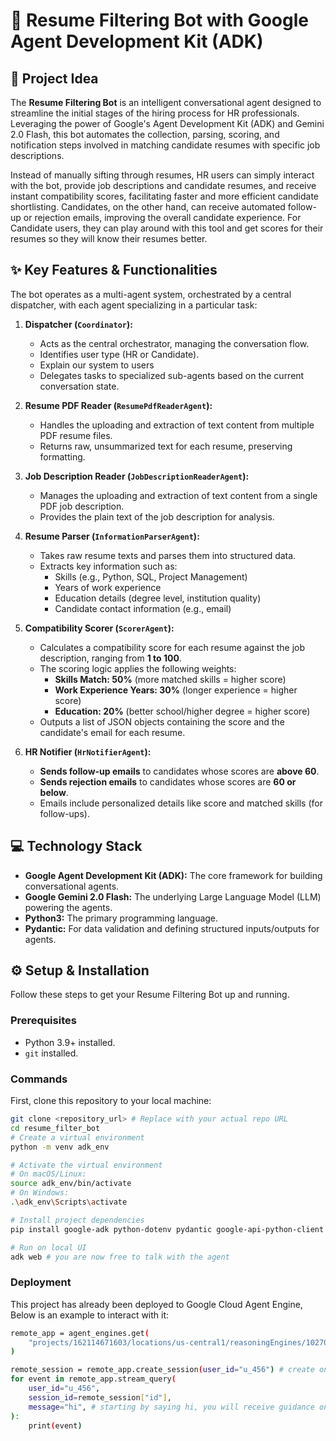 # 🤖 Resume Filtering Bot with Google Agent Development Kit (ADK)

## 🚀 Project Idea

The **Resume Filtering Bot** is an intelligent conversational agent designed to streamline the initial stages of the hiring process for HR professionals. Leveraging the power of Google's Agent Development Kit (ADK) and Gemini 2.0 Flash, this bot automates the collection, parsing, scoring, and notification steps involved in matching candidate resumes with specific job descriptions.

Instead of manually sifting through resumes, HR users can simply interact with the bot, provide job descriptions and candidate resumes, and receive instant compatibility scores, facilitating faster and more efficient candidate shortlisting. Candidates, on the other hand, can receive automated follow-up or rejection emails, improving the overall candidate experience. 
For Candidate users, they can play around with this tool and get scores for their resumes so they will know their resumes better.

## ✨ Key Features & Functionalities

The bot operates as a multi-agent system, orchestrated by a central dispatcher, with each agent specializing in a particular task:

1.  **Dispatcher (`Coordinator`):**
    * Acts as the central orchestrator, managing the conversation flow.
    * Identifies user type (HR or Candidate).
    * Explain our system to users
    * Delegates tasks to specialized sub-agents based on the current conversation state.

2.  **Resume PDF Reader (`ResumePdfReaderAgent`):**
    * Handles the uploading and extraction of text content from multiple PDF resume files.
    * Returns raw, unsummarized text for each resume, preserving formatting.

3.  **Job Description Reader (`JobDescriptionReaderAgent`):**
    * Manages the uploading and extraction of text content from a single PDF job description.
    * Provides the plain text of the job description for analysis.

4.  **Resume Parser (`InformationParserAgent`):**
    * Takes raw resume texts and parses them into structured data.
    * Extracts key information such as:
        * Skills (e.g., Python, SQL, Project Management)
        * Years of work experience
        * Education details (degree level, institution quality)
        * Candidate contact information (e.g., email)

5.  **Compatibility Scorer (`ScorerAgent`):**
    * Calculates a compatibility score for each resume against the job description, ranging from **1 to 100**.
    * The scoring logic applies the following weights:
        * **Skills Match: 50%** (more matched skills = higher score)
        * **Work Experience Years: 30%** (longer experience = higher score)
        * **Education: 20%** (better school/higher degree = higher score)
    * Outputs a list of JSON objects containing the score and the candidate's email for each resume.

8.  **HR Notifier (`HrNotifierAgent`):**
    * **Sends follow-up emails** to candidates whose scores are **above 60**.
    * **Sends rejection emails** to candidates whose scores are **60 or below**.
    * Emails include personalized details like score and matched skills (for follow-ups).

## 💻 Technology Stack

* **Google Agent Development Kit (ADK):** The core framework for building conversational agents.
* **Google Gemini 2.0 Flash:** The underlying Large Language Model (LLM) powering the agents.
* **Python3:** The primary programming language.
* **Pydantic:** For data validation and defining structured inputs/outputs for agents.

## ⚙️ Setup & Installation

Follow these steps to get your Resume Filtering Bot up and running.

### Prerequisites

* Python 3.9+ installed.
* `git` installed.

### Commands

First, clone this repository to your local machine:

```bash
git clone <repository_url> # Replace with your actual repo URL
cd resume_filter_bot
# Create a virtual environment
python -m venv adk_env

# Activate the virtual environment
# On macOS/Linux:
source adk_env/bin/activate
# On Windows:
.\adk_env\Scripts\activate

# Install project dependencies
pip install google-adk python-dotenv pydantic google-api-python-client google-auth-oauthlib

# Run on local UI
adk web # you are now free to talk with the agent
```

### Deployment
This project has already been deployed to Google Cloud Agent Engine, Below is an example to interact with it:
```bash
remote_app = agent_engines.get(
    "projects/162114671603/locations/us-central1/reasoningEngines/1027075801738117120" # URL of the agent
)

remote_session = remote_app.create_session(user_id="u_456") # create one session
for event in remote_app.stream_query( 
    user_id="u_456",
    session_id=remote_session["id"],
    message="hi", # starting by saying hi, you will receive guidance on what next
):
    print(event)
```
